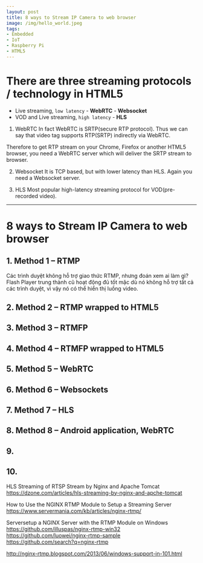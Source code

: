 ```yaml
---
layout: post
title: 8 ways to Stream IP Camera to web browser
image: /img/hello_world.jpeg
tags:
- Embedded
- IoT
- Raspberry Pi
- HTML5
---
```

# There are three streaming protocols / technology in HTML5
- Live streaming, `low latency` - **WebRTC** - **Websocket**
- VOD and Live streaming, `high latency` - **HLS**

1. WebRTC
In fact WebRTC is SRTP(secure RTP protocol). Thus we can say that video tag supports RTP(SRTP) indirectly via WebRTC.

Therefore to get RTP stream on your Chrome, Firefox or another HTML5 browser, you need a WebRTC server which will deliver the SRTP stream to browser.

2. Websocket
It is TCP based, but with lower latency than HLS. Again you need a Websocket server.

3. HLS
Most popular high-latency streaming protocol for VOD(pre-recorded video).


-----
# 8 ways to Stream IP Camera to web browser
## 1. Method 1 – RTMP
Các trình duyệt không hỗ trợ giao thức RTMP, nhưng đoán xem ai làm gì? Flash Player trung thành cũ hoạt động đủ tốt mặc dù nó không hỗ trợ tất cả các trình duyệt, vì vậy nó có thể hiển thị luồng video.

## 2. Method 2 – RTMP wrapped to HTML5
## 3. Method 3 – RTMFP
## 4. Method 4 – RTMFP wrapped to HTML5
## 5. Method 5 – WebRTC
## 6. Method 6 – Websockets
## 7. Method 7 – HLS
## 8. Method 8 – Android application, WebRTC
## 9. 
## 10. 


HLS Streaming of RTSP Stream by Nginx and Apache Tomcat  
https://dzone.com/articles/hls-streaming-by-nginx-and-apche-tomcat  

How to Use the NGINX RTMP Module to Setup a Streaming Server  
https://www.servermania.com/kb/articles/nginx-rtmp/  

Serversetup a NGINX Server with the RTMP Module on Windows  
https://github.com/illuspas/nginx-rtmp-win32  
https://github.com/luowei/nginx-rtmp-sample  
https://github.com/search?q=nginx-rtmp  

http://nginx-rtmp.blogspot.com/2013/06/windows-support-in-101.html